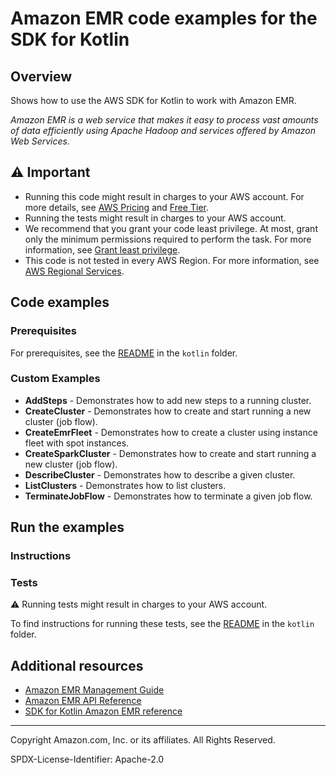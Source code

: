 # Amazon EMR code examples for the SDK for Kotlin

## Overview

Shows how to use the AWS SDK for Kotlin to work with Amazon EMR.

<!--custom.overview.start-->
<!--custom.overview.end-->

_Amazon EMR is a web service that makes it easy to process vast amounts of data efficiently using Apache Hadoop and services offered by Amazon Web Services._

## ⚠ Important

* Running this code might result in charges to your AWS account. For more details, see [AWS Pricing](https://aws.amazon.com/pricing/?aws-products-pricing.sort-by=item.additionalFields.productNameLowercase&aws-products-pricing.sort-order=asc&awsf.Free%20Tier%20Type=*all&awsf.tech-category=*all) and [Free Tier](https://aws.amazon.com/free/?all-free-tier.sort-by=item.additionalFields.SortRank&all-free-tier.sort-order=asc&awsf.Free%20Tier%20Types=*all&awsf.Free%20Tier%20Categories=*all).
* Running the tests might result in charges to your AWS account.
* We recommend that you grant your code least privilege. At most, grant only the minimum permissions required to perform the task. For more information, see [Grant least privilege](https://docs.aws.amazon.com/IAM/latest/UserGuide/best-practices.html#grant-least-privilege).
* This code is not tested in every AWS Region. For more information, see [AWS Regional Services](https://aws.amazon.com/about-aws/global-infrastructure/regional-product-services).

<!--custom.important.start-->
<!--custom.important.end-->

## Code examples

### Prerequisites

For prerequisites, see the [README](../../README.md#Prerequisites) in the `kotlin` folder.


<!--custom.prerequisites.start-->
<!--custom.prerequisites.end-->

<!--custom.examples.start-->

### Custom Examples

- **AddSteps** - Demonstrates how to add new steps to a running cluster.
- **CreateCluster** - Demonstrates how to create and start running a new cluster (job flow).
- **CreateEmrFleet** - Demonstrates how to create a cluster using instance fleet with spot instances.
- **CreateSparkCluster** - Demonstrates how to create and start running a new cluster (job flow).
- **DescribeCluster** - Demonstrates how to describe a given cluster.
- **ListClusters** - Demonstrates how to list clusters.
- **TerminateJobFlow** - Demonstrates how to terminate a given job flow.
<!--custom.examples.end-->

## Run the examples

### Instructions


<!--custom.instructions.start-->
<!--custom.instructions.end-->



### Tests

⚠ Running tests might result in charges to your AWS account.


To find instructions for running these tests, see the [README](../../README.md#Tests)
in the `kotlin` folder.



<!--custom.tests.start-->
<!--custom.tests.end-->

## Additional resources

- [Amazon EMR Management Guide](https://docs.aws.amazon.com/emr/latest/ManagementGuide/emr-what-is-emr.html)
- [Amazon EMR API Reference](https://docs.aws.amazon.com/emr/latest/APIReference/Welcome.html)
- [SDK for Kotlin Amazon EMR reference](https://sdk.amazonaws.com/kotlin/api/latest/emr/index.html)

<!--custom.resources.start-->
<!--custom.resources.end-->

---

Copyright Amazon.com, Inc. or its affiliates. All Rights Reserved.

SPDX-License-Identifier: Apache-2.0